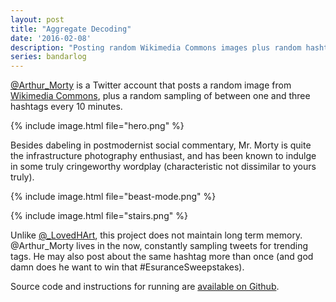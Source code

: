 ```yaml
---
layout: post
title: "Aggregate Decoding"
date: '2016-02-08'
description: "Posting random Wikimedia Commons images plus random hashtags to Twitter"
series: bandarlog
---
```

[@Arthur_Morty][Arthur_Morty] is a Twitter account that posts a random image from [Wikimedia Commons][commons], plus a random sampling of between one and three hashtags every 10 minutes.

{% include image.html file="hero.png" %}

Besides dabeling in postmodernist social commentary, Mr. Morty is quite the infrastructure photography enthusiast, and has been known to indulge in some truly cringeworthy wordplay (characteristic not dissimilar to yours truly).

{% include image.html file="beast-mode.png" %}

{% include image.html file="stairs.png" %}

Unlike [@_LovedHArt][_LovedHArt], this project does not maintain long term memory. @Arthur_Morty lives in the now, constantly sampling tweets for trending tags. He may also post about the same hashtag more than once (and god damn does he want to win that #EsuranceSweepstakes).

Source code and instructions for running are [available on Github][src].

[src]: https://github.com/mattbierner/aggregate-decoding
[Arthur_Morty]: https://twitter.com/Arthur_Morty
[commons]: https://commons.wikimedia.org/wiki/Main_Page
[_LovedHArt]: /i-u2764-everything/
